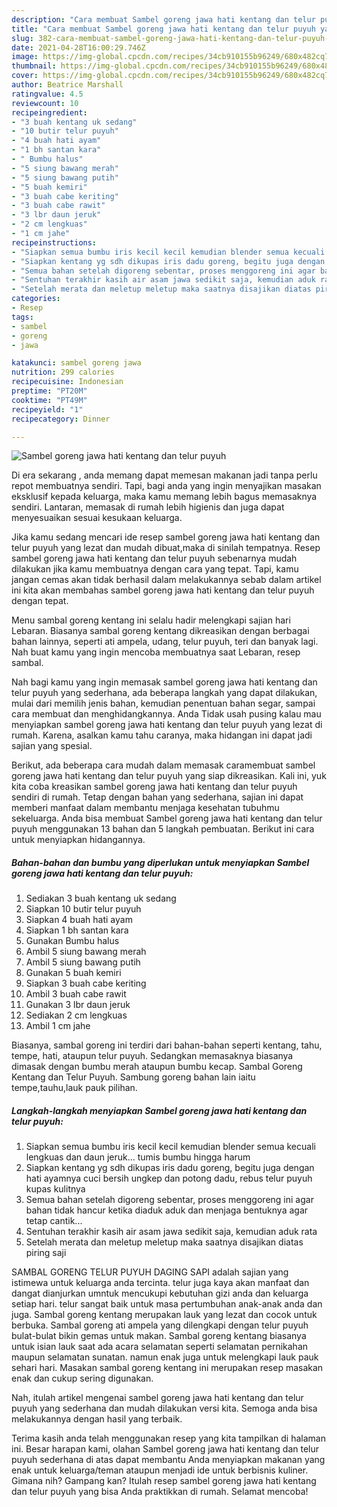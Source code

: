 ```yaml
---
description: "Cara membuat Sambel goreng jawa hati kentang dan telur puyuh yang enak Untuk Jualan"
title: "Cara membuat Sambel goreng jawa hati kentang dan telur puyuh yang enak Untuk Jualan"
slug: 382-cara-membuat-sambel-goreng-jawa-hati-kentang-dan-telur-puyuh-yang-enak-untuk-jualan
date: 2021-04-28T16:00:29.746Z
image: https://img-global.cpcdn.com/recipes/34cb910155b96249/680x482cq70/sambel-goreng-jawa-hati-kentang-dan-telur-puyuh-foto-resep-utama.jpg
thumbnail: https://img-global.cpcdn.com/recipes/34cb910155b96249/680x482cq70/sambel-goreng-jawa-hati-kentang-dan-telur-puyuh-foto-resep-utama.jpg
cover: https://img-global.cpcdn.com/recipes/34cb910155b96249/680x482cq70/sambel-goreng-jawa-hati-kentang-dan-telur-puyuh-foto-resep-utama.jpg
author: Beatrice Marshall
ratingvalue: 4.5
reviewcount: 10
recipeingredient:
- "3 buah kentang uk sedang"
- "10 butir telur puyuh"
- "4 buah hati ayam"
- "1 bh santan kara"
- " Bumbu halus"
- "5 siung bawang merah"
- "5 siung bawang putih"
- "5 buah kemiri"
- "3 buah cabe keriting"
- "3 buah cabe rawit"
- "3 lbr daun jeruk"
- "2 cm lengkuas"
- "1 cm jahe"
recipeinstructions:
- "Siapkan semua bumbu iris kecil kecil kemudian blender semua kecuali lengkuas dan daun jeruk... tumis bumbu hingga harum"
- "Siapkan kentang yg sdh dikupas iris dadu goreng, begitu juga dengan hati ayamnya cuci bersih ungkep dan potong dadu, rebus telur puyuh kupas kulitnya"
- "Semua bahan setelah digoreng sebentar, proses menggoreng ini agar bahan tidak hancur ketika diaduk aduk dan menjaga bentuknya agar tetap cantik..."
- "Sentuhan terakhir kasih air asam jawa sedikit saja, kemudian aduk rata"
- "Setelah merata dan meletup meletup maka saatnya disajikan diatas piring saji"
categories:
- Resep
tags:
- sambel
- goreng
- jawa

katakunci: sambel goreng jawa 
nutrition: 299 calories
recipecuisine: Indonesian
preptime: "PT20M"
cooktime: "PT49M"
recipeyield: "1"
recipecategory: Dinner

---
```



![Sambel goreng jawa hati kentang dan telur puyuh](https://img-global.cpcdn.com/recipes/34cb910155b96249/680x482cq70/sambel-goreng-jawa-hati-kentang-dan-telur-puyuh-foto-resep-utama.jpg)

Di era  sekarang , anda memang dapat memesan makanan jadi tanpa perlu repot membuatnya sendiri. Tapi, bagi anda yang ingin menyajikan masakan eksklusif kepada keluarga, maka kamu memang lebih bagus memasaknya sendiri. Lantaran, memasak di rumah lebih higienis dan juga dapat menyesuaikan sesuai kesukaan keluarga.

Jika kamu sedang mencari ide resep sambel goreng jawa hati kentang dan telur puyuh yang lezat dan mudah dibuat,maka di sinilah tempatnya. Resep sambel goreng jawa hati kentang dan telur puyuh  sebenarnya mudah dilakukan jika kamu membuatnya dengan cara yang tepat. Tapi, kamu jangan cemas akan tidak berhasil dalam melakukannya 
sebab dalam artikel ini kita akan membahas sambel goreng jawa hati kentang dan telur puyuh dengan tepat.  

Menu sambal goreng kentang ini selalu hadir melengkapi sajian hari Lebaran. Biasanya sambal goreng kentang dikreasikan dengan berbagai bahan lainnya, seperti ati ampela, udang, telur puyuh, teri dan banyak lagi. Nah buat kamu yang ingin mencoba membuatnya saat Lebaran, resep sambal.

Nah bagi kamu yang ingin memasak sambel goreng jawa hati kentang dan telur puyuh yang sederhana, ada beberapa langkah yang dapat dilakukan, mulai dari memilih jenis bahan, kemudian penentuan bahan segar, sampai cara membuat dan menghidangkannya. Anda Tidak usah pusing kalau mau menyiapkan sambel goreng jawa hati kentang dan telur puyuh yang lezat di rumah. Karena, asalkan kamu  tahu caranya, maka hidangan ini dapat jadi sajian yang spesial.

Berikut, ada beberapa cara mudah dalam memasak caramembuat sambel goreng jawa hati kentang dan telur puyuh yang siap dikreasikan. Kali ini, yuk kita coba kreasikan sambel goreng jawa hati kentang dan telur puyuh sendiri di rumah. Tetap dengan bahan yang sederhana, sajian ini dapat memberi manfaat dalam membantu menjaga kesehatan tubuhmu sekeluarga. Anda bisa membuat Sambel goreng jawa hati kentang dan telur puyuh menggunakan 13 bahan dan 5 langkah pembuatan. Berikut ini cara untuk menyiapkan hidangannya.

<!--inarticleads1-->

##### Bahan-bahan dan bumbu yang diperlukan untuk menyiapkan Sambel goreng jawa hati kentang dan telur puyuh:

1. Sediakan 3 buah kentang uk sedang
1. Siapkan 10 butir telur puyuh
1. Siapkan 4 buah hati ayam
1. Siapkan 1 bh santan kara
1. Gunakan  Bumbu halus
1. Ambil 5 siung bawang merah
1. Ambil 5 siung bawang putih
1. Gunakan 5 buah kemiri
1. Siapkan 3 buah cabe keriting
1. Ambil 3 buah cabe rawit
1. Gunakan 3 lbr daun jeruk
1. Sediakan 2 cm lengkuas
1. Ambil 1 cm jahe


Biasanya, sambal goreng ini terdiri dari bahan-bahan seperti kentang, tahu, tempe, hati, ataupun telur puyuh. Sedangkan memasaknya biasanya dimasak dengan bumbu merah ataupun bumbu kecap. Sambal Goreng Kentang dan Telur Puyuh. Sambung goreng bahan lain iaitu tempe,tauhu,lauk pauk pilihan. 

<!--inarticleads2-->

##### Langkah-langkah menyiapkan Sambel goreng jawa hati kentang dan telur puyuh:

1. Siapkan semua bumbu iris kecil kecil kemudian blender semua kecuali lengkuas dan daun jeruk... tumis bumbu hingga harum
1. Siapkan kentang yg sdh dikupas iris dadu goreng, begitu juga dengan hati ayamnya cuci bersih ungkep dan potong dadu, rebus telur puyuh kupas kulitnya
1. Semua bahan setelah digoreng sebentar, proses menggoreng ini agar bahan tidak hancur ketika diaduk aduk dan menjaga bentuknya agar tetap cantik...
1. Sentuhan terakhir kasih air asam jawa sedikit saja, kemudian aduk rata
1. Setelah merata dan meletup meletup maka saatnya disajikan diatas piring saji


SAMBAL GORENG TELUR PUYUH DAGING SAPI adalah sajian yang istimewa untuk keluarga anda tercinta. telur juga kaya akan manfaat dan dangat dianjurkan umntuk mencukupi kebutuhan gizi anda dan keluarga setiap hari. telur sangat baik untuk masa pertumbuhan anak-anak anda dan juga. Sambal goreng kentang merupakan lauk yang lezat dan cocok untuk berbuka. Sambal goreng ati ampela yang dilengkapi dengan telur puyuh bulat-bulat bikin gemas untuk makan. Sambal goreng kentang biasanya untuk isian lauk saat ada acara selamatan seperti selamatan pernikahan maupun selamatan sunatan. namun enak juga untuk melengkapi lauk pauk sehari hari. Masakan sambal goreng kentang ini merupakan resep masakan enak dan cukup sering digunakan. 

Nah, itulah artikel mengenai  sambel goreng jawa hati kentang dan telur puyuh  yang sederhana dan mudah dilakukan versi kita. Semoga anda bisa melakukannya dengan hasil yang terbaik. 

Terima kasih anda telah menggunakan resep yang kita tampilkan di halaman ini. Besar harapan kami, olahan  Sambel goreng jawa hati kentang dan telur puyuh sederhana di atas dapat membantu Anda menyiapkan makanan yang enak untuk keluarga/teman ataupun menjadi ide untuk berbisnis kuliner. Gimana nih? Gampang kan? Itulah resep sambel goreng jawa hati kentang dan telur puyuh yang bisa Anda praktikkan di rumah. Selamat mencoba!

